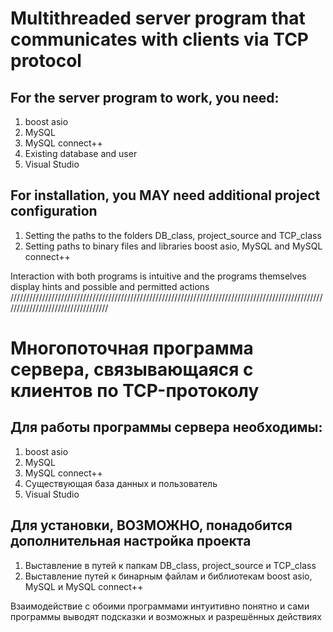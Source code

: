 # Multithreaded server program that communicates with clients via TCP protocol

## For the server program to work, you need:
1. boost asio
2. MySQL
3. MySQL connect++
4. Existing database and user
5. Visual Studio

## For installation, you MAY need additional project configuration
1. Setting the paths to the folders DB_class, project_source and TCP_class
2. Setting paths to binary files and libraries boost asio, MySQL and MySQL connect++

Interaction with both programs is intuitive and the programs themselves display hints and possible and permitted actions
//////////////////////////////////////////////////////////////////////////////////////////////////////////////////////////////////

# Многопоточная программа сервера, связывающаяся с клиентов по TCP-протоколу

## Для работы программы сервера необходимы:
1. boost asio
2. MySQL
3. MySQL connect++
4. Существующая база данных и пользователь
5. Visual Studio

## Для установки, ВОЗМОЖНО, понадобится дополнительная настройка проекта
1.  Выставление в путей к папкам DB_class, project_source и TCP_class
2. Выставление путей к бинарным файлам и библиотекам boost asio, MySQL и MySQL connect++

Взаимодействие с обоими программами интуитивно понятно и сами программы выводят подсказки и возможных и разрешённых действиях
